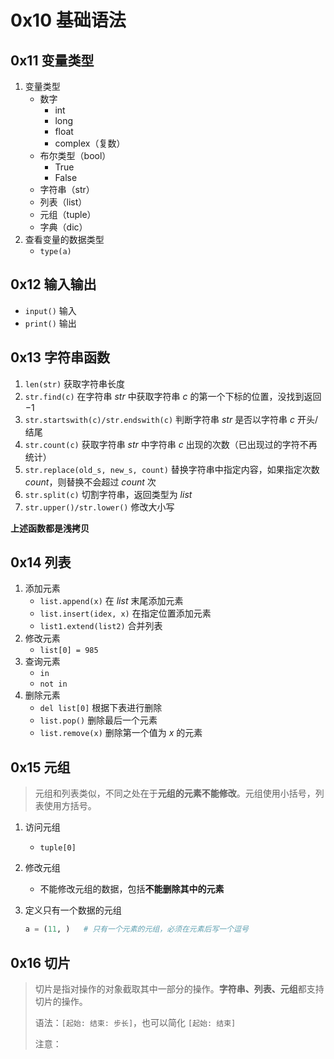# 0x10 基础语法

## 0x11 变量类型

1. 变量类型
   - 数字
     - int
     - long
     - float
     - complex（复数）
   - 布尔类型（bool）
     - True
     - False
   - 字符串（str）
   - 列表（list）
   - 元组（tuple）
   - 字典（dic）
2. 查看变量的数据类型
   - `type(a)`


## 0x12 输入输出

- `input()` 输入
- `print()` 输出


## 0x13 字符串函数

1. `len(str)` 获取字符串长度
2. `str.find(c)` 在字符串 $str$ 中获取字符串 $c$ 的第一个下标的位置，没找到返回 $-1$
3. `str.startswith(c)/str.endswith(c)` 判断字符串 $str$ 是否以字符串 $c$ 开头/结尾
4. `str.count(c)` 获取字符串 $str$ 中字符串 $c$ 出现的次数（已出现过的字符不再统计）
5. `str.replace(old_s, new_s, count)` 替换字符串中指定内容，如果指定次数 $count$，则替换不会超过 $count$ 次
6. `str.split(c)` 切割字符串，返回类型为 $list$
7. `str.upper()/str.lower()` 修改大小写

**上述函数都是浅拷贝**

## 0x14 列表

1. 添加元素
   - `list.append(x)` 在 $list$ 末尾添加元素
   - `list.insert(idex, x)` 在指定位置添加元素
   - `list1.extend(list2)` 合并列表
2. 修改元素
   - `list[0] = 985`
3. 查询元素
   - `in`
   - `not in`
4. 删除元素
   - `del list[0]` 根据下表进行删除
   - `list.pop()` 删除最后一个元素
   - `list.remove(x)` 删除第一个值为 $x$ 的元素

## 0x15 元组

> 元组和列表类似，不同之处在于**元组的元素不能修改**。元组使用小括号，列表使用方括号。

1. 访问元组

   - `tuple[0]`

2. 修改元组

   - 不能修改元组的数据，包括**不能删除其中的元素**

3. 定义只有一个数据的元组

   ```python
   a = (11, )	# 只有一个元素的元组，必须在元素后写一个逗号
   ```

## 0x16 切片

> 切片是指对操作的对象截取其中一部分的操作。**字符串、列表、元组**都支持切片的操作。
>
> 语法：`[起始: 结束: 步长]`，也可以简化 `[起始: 结束]`
>
> 注意：



